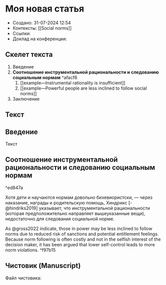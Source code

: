 # Моя новая статья
- Создано: 31-07-2024 12:54
- Контексты: [[Social norms]]
- Ссылки:
- Доклад на конференции:

## Скелет текста
1. Введение
2. **Соотношение инструментальной рациональности и следованию социальным нормам** ^afacf6
	1. [[example—Instrumental rationality is insufficient]]
	2. [[example—Powerful people are less inclined to follow social norms]]
3. Заключение

## Текст
## Введение

Текст

## Соотношение инструментальной рациональности и следованию социальным нормам

^ed847a

Хотя дети и научаются нормам довольно бихевиористски, — через наказание, награды и родительскую помощь, Хиндрикс [-@hindriks2019] указывает, что инструментальной рациональности (которая предположительно направляет вышеуказанные вещи), недостаточно для следования социальной норме.

As @gross2022 indicate, those in power may be less inclined to follow norms due to reduced risk of sanctions and potential entitlement feelings. Because norm following is often costly and not in the selfish interest of the decision maker, it has been argued that lower self-control leads to more norm violations. ^f97b15

## Чистовик (Manuscript)

Файл чистовика: